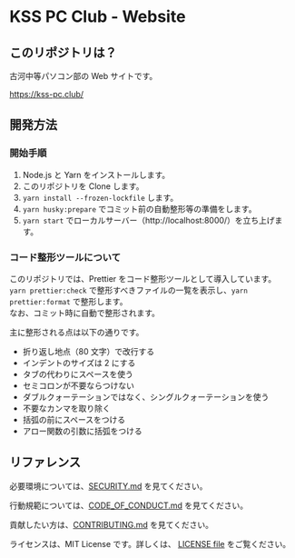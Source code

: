# KSS PC Club - Website

## このリポジトリは？

古河中等パソコン部の Web サイトです。

https://kss-pc.club/

## 開発方法

### 開始手順

1. Node.js と Yarn をインストールします。
2. このリポジトリを Clone します。
3. `yarn install --frozen-lockfile` します。
4. `yarn husky:prepare` でコミット前の自動整形等の準備をします。
5. `yarn start` でローカルサーバー（http://localhost:8000/）を立ち上げます。

### コード整形ツールについて

このリポジトリでは、Prettier をコード整形ツールとして導入しています。<br>
`yarn prettier:check` で整形すべきファイルの一覧を表示し、`yarn prettier:format` で整形します。<br>
なお、コミット時に自動で整形されます。

主に整形される点は以下の通りです。

- 折り返し地点（80 文字）で改行する
- インデントのサイズは 2 にする
- タブの代わりにスペースを使う
- セミコロンが不要ならつけない
- ダブルクォーテーションではなく、シングルクォーテーションを使う
- 不要なカンマを取り除く
- 括弧の前にスペースをつける
- アロー関数の引数に括弧をつける

## リファレンス

必要環境については、[SECURITY.md](./SECURITY.md) を見てください。

行動規範については、[CODE_OF_CONDUCT.md](./CODE_OF_CONDUCT.md) を見てください。

貢献したい方は、[CONTRIBUTING.md](./CONTRIBUTING.md) を見てください。

ライセンスは、MIT License です。詳しくは、 [LICENSE file](./LICENSE) をご覧ください。
